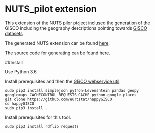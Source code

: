 # NUTS_pilot extension 
This extension of the NUTS pilor ptoject inclused the generation of the GISCO 
including the geography descriptions pointing towards [GISCO datasets](http://ec.europa.eu/eurostat/cache/GISCO/distribution/v1/)

The generated NUTS extension can be found [here](https://github.com/costezki/NUTS_pilot/blob/master/datasets/nuts_links.ttl).

The source code for generating can be found [here](https://github.com/costezki/NUTS_pilot/blob/master/scripts/geometry_gen.py).

##Install

Use Python 3.6.

Install prerequisites and then the [GISCO webservice util](https://github.com/eurostat/happyGISCO).
```
sudo pip3 install simplejson python-Levenshtein pandas geopy googlemaps CACHECONTROL REQUESTS_CACHE python-google-places
git clone https://github.com/eurostat/happyGISCO
cd happyGISCO
sudo pip3 install .
```

Install prerequisites for this tool.
```
sudo pip3 install rdflib requests
``` 
